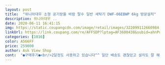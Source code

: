 ```yaml
---
layout: post 
title:  "위니아대우 소형 공기방울 바람 탈수 일반 세탁기 DWF-06EBWP 6kg 방문설치" 
description: 위니아대우 ..
date: 2020-06-11 16:41:15 
img: https://static.coupangcdn.com/image/retail/images/322099112660984-1447c3a9-2d71-465e-ab94-5295b7a2aaac.jpg 
linkUrl: https://link.coupang.com/re/AFFSDP?lptag=AF3600438&subid=ahnPublicAsk&pageKey=1297002777&itemId=2309844961&vendorItemId=3048403949&traceid=V0-113-60aecf2764f56180 
categories: [1016] 
color: A566FF 
price: 259000 
author: Ask View Shop 
cont:  "●구매후기●<br/>2달정도 사용하고 있습니다^^ 일단 배송도 괜찮았고 설치도 잘 해주시고 가셨습니다! 약간 탈수할때 소리가 조금 있긴하지만 그래도 만족해요 다른 세탁기들도 약간의 소음은 있다고 하더라구요 ! 전 협소한 공간 때문에 추천 받아서 구매한 것 이지만 만족해요 이사가면 서브 세탁기로도 써야지 할정도 생각이 듭니다.<br/> 저도 추천 !<br/>고장은 없는거 같습니다 작동도 잘되고 맘에 듭니다<br/>그리고 배송기사님이 정말 친절하셔서 좋았습니다.<br/><br/>생각이 듭니다<br/>원래 사용하던 세탁기가 워낙 오래되서 소음이 엄청났어요.<br/> 그래서 그런지 비교적 소음이 적어서 너무 좋아요!<br/>이것저것 설명도 잘해주시고, 원래쓰던 세탁기가 10키로짜리라 수거가 안되는데 무료로 수거해주셨어요.<br/> 배송기사님께 정말 감사드려요!!<br/>자취방 이나 혼자 거주하시는 분에게 좋을 꺼라고<br/>조작이 어렵지도 않고 딱 간단하게 필요한것만 있어서 잘 사용할 것 같습니다.<br/> 혼자사용하는거라 6키로짜리 딱 적당해요.<br/> 두꺼운 이불은 안될거같고 얇은 이불하나정도는 세탁할 수 있을거같아요! 그래도 혼자사용하는거라 소량빨래도 가능해서 좋아요! 잘사용하겠습다<br/>주문한지 2일 만에 받았습니다 아직 새 제품이라<br/>" 
---
```

